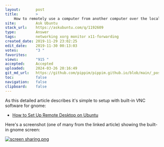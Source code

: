 ```yaml
---
layout:       post
title:        >
    How to remotely use a computer from another computer over the local network?
site:         Ask Ubuntu
stack_url:    https://askubuntu.com/q/1192609
type:         Answer
tags:         networking xorg monitor x11-forwarding
created_date: 2019-11-29 23:02:25
edit_date:    2019-11-30 00:13:03
votes:        "3 "
favorites:    
views:        "915 "
accepted:     Accepted
uploaded:     2024-03-26 20:16:49
git_md_url:   https://github.com/pippim/pippim.github.io/blob/main/_posts/2019/2019-11-29-How-to-remotely-use-a-computer-from-another-computer-over-the-local-network_.md
toc:          false
navigation:   false
clipboard:    false
---
```


As this detailed article describes it's simple to setup with built-in VNC software for gnome:

- [How to Set Up Remote Desktop on Ubuntu][1]

Here's a screenshot (one of many from the linked article) showing the built-in gnome screen:

[![screen sharing.png][2]][2]


  [1]: https://www.howtogeek.com/429190/how-to-set-up-remote-desktop-on-ubuntu/
  [2]: https://i.stack.imgur.com/xCVtf.png
